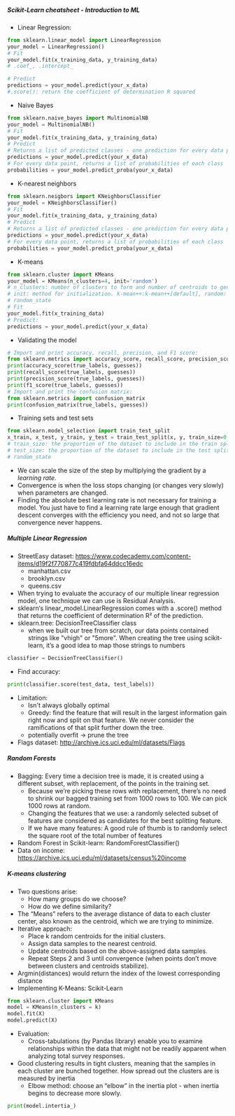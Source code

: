 ##### Scikit-Learn cheatsheet - Introduction to ML
- Linear Regression:
```py
from sklearn.linear_model import LinearRegression
your_model = LinearRegression()
# Fit
your_model.fit(x_training_data, y_training_data)
# .coef_, .intercept_

# Predict
predictions = your_model.predict(your_x_data)
#.score(): return the coefficient of determination R squared
```
- Naive Bayes
```py
from sklearn.naive_bayes import MultinomialNB
your_model = MultinomialNB()
# Fit
your_model.fit(x_training_data, y_training_data)
# Predict
# Returns a list of predicted classes - one prediction for every data point
predictions = your_model.predict(your_x_data)
# For every data point, returns a list of probabilities of each class
probabilities = your_model.predict_proba(your_x_data)
```
- K-nearest neighbors
```py
from sklearn.neigbors import KNeighborsClassifier
your_model = KNeighborsClassifier()
# Fit
your_model.fit(x_training_data, y_training_data)
# Predict
# Returns a list of predicted classes - one prediction for every data point
predictions = your_model.predict(your_x_data)
# For every data point, returns a list of probabilities of each class
probabilities = your_model.predict_proba(your_x_data)
```
- K-means
```py
from sklearn.cluster import KMeans
your_model = KMeans(n_clusters=4, init='random')
# n_clusters: number of clusters to form and number of centroids to generate
# init: method for initialization. k-mean++:k-mean++[default], random: k-means
# random_state
# Fit
your_model.fit(x_training_data)
# Predict:
predictions = your_model.predict(your_x_data)
```
- Validating the model
```py
# Import and print accuracy, recall, precision, and F1 score:
from sklearn.metrics import accuracy_score, recall_score, precision_score, f1_score
print(accuracy_score(true_labels, guesses))
print(recall_score(true_labels, guesses))
print(precision_score(true_labels, guesses))
print(f1_score(true_labels, guesses))
# Import and print the confusion matrix:
from sklearn.metrics import confusion_matrix
print(confusion_matrix(true_labels, guesses))
```
- Training sets and test sets
```py
from sklearn.model_selection import train_test_split
x_train, x_test, y_train, y_test = train_test_split(x, y, train_size=0.8, test_size=0.2)
# train_size: the proportion of the dataset to include in the train split
# test_size: the proportion of the dataset to include in the test split
# random_state
```
- We can scale the size of the step by multiplying the gradient by a *learning rate*.
- Convergence is when the loss stops changing (or changes very slowly) when parameters are changed.
- Finding the absolute best learning rate is not necessary for training a model. You just have to find a learning rate large enough that gradient descent converges with the efficiency you need, and not so large that convergence never happens.

##### Multiple Linear Regression
- StreetEasy dataset: https://www.codecademy.com/content-items/d19f2f770877c419fdbfa64ddcc16edc
    - manhattan.csv
    - brooklyn.csv
    - queens.csv
- When trying to evaluate the accuracy of our multiple linear regression model, one technique we can use is Residual Analysis.
- sklearn‘s linear_model.LinearRegression comes with a .score() method that returns the coefficient of determination R² of the prediction. 
- sklearn.tree: DecisionTreeClassifier class
    - when we built our tree from scratch, our data points contained strings like "vhigh" or "5more". When creating the tree using scikit-learn, it’s a good idea to map those strings to numbers
```py
classifier = DecisionTreeClassifier()
```
- Find accuracy:
```py
print(classifier.score(test_data, test_labels))
```
- Limitation:
    - Isn't always globally optimal
    - Greedy:  find the feature that will result in the largest information gain right now and split on that feature. We never consider the ramifications of that split further down the tree. 
    - potentially overfit -> prune the tree
- Flags dataset: http://archive.ics.uci.edu/ml/datasets/Flags

##### Random Forests
- Bagging: Every time a decision tree is made, it is created using a different subset, with replacement, of the points in the training set. 
    - Because we’re picking these rows with replacement, there’s no need to shrink our bagged training set from 1000 rows to 100. We can pick 1000 rows at random. 
    - Changing the features that we use: a randomly selected subset of features are considered as candidates for the best splitting feature.
    - If we have many features: A good rule of thumb is to randomly select the square root of the total number of features
- Random Forest in Scikit-learn: RandomForestClassifier()
- Data on income: https://archive.ics.uci.edu/ml/datasets/census%20income

##### K-means clustering
- Two questions arise:   
    - How many groups do we choose?
    - How do we define similarity? 
- The “Means” refers to the average distance of data to each cluster center, also known as the centroid, which we are trying to minimize.
- Iterative approach:
    - Place k random centroids for the initial clusters.
    - Assign data samples to the nearest centroid.
    - Update centroids based on the above-assigned data samples.
    - Repeat Steps 2 and 3 until convergence (when points don’t move between clusters and centroids stabilize).
- Argmin(distances) would return the index of the lowest corresponding distance
- Implementing K-Means: Scikit-Learn
```py
from sklearn.cluster import KMeans
model = KMeans(n_clusters = k)
model.fit(X)
model.predict(X)
```
- Evaluation:
    - Cross-tabulations (by Pandas library) enable you to examine relationships within the data that might not be readily apparent when analyzing total survey responses.
- Good clustering results in tight clusters, meaning that the samples in each cluster are bunched together. How spread out the clusters are is measured by inertia
    - Elbow method: choose an “elbow” in the inertia plot - when inertia begins to decrease more slowly.
```py
print(model.intertia_)
```
